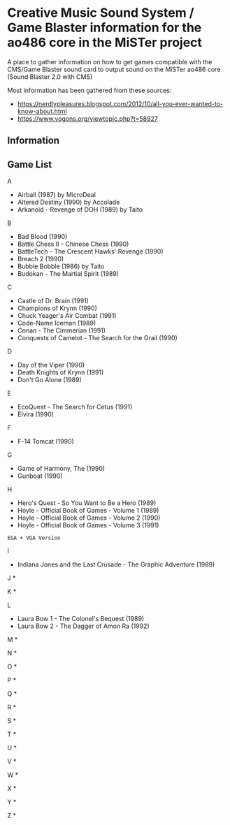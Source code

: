# Creative Music Sound System / Game Blaster information for the ao486 core in the MiSTer project

A place to gather information on how to get games compatible with the CMS/Game Blaster sound card to output sound on the MiSTer ao486 core (Sound Blaster 2.0 with CMS)

Most information has been gathered from these sources:

* https://nerdlypleasures.blogspot.com/2012/10/all-you-ever-wanted-to-know-about.html
* https://www.vogons.org/viewtopic.php?t=58927

## Information



## Game List

A
* Airball (1987) by MicroDeal
* Altered Destiny (1990) by Accolade
* Arkanoid - Revenge of DOH (1989) by Taito

B
* Bad Blood (1990)
* Battle Chess II - Chinese Chess (1990)
* BattleTech - The Crescent Hawks' Revenge (1990)
* Breach 2 (1990)
* Bubble Bobble (1986) by Taito
* Budokan - The Martial Spirit (1989)

C
* Castle of Dr. Brain (1991)
* Champions of Krynn (1990)
* Chuck Yeager's Air Combat (1991)
* Code-Name Iceman (1989)
* Conan - The Cimmerian (1991)
* Conquests of Camelot - The Search for the Grail (1990)

D
* Day of the Viper (1990)
* Death Knights of Krynn (1991)
* Don't Go Alone (1989)

E
* EcoQuest - The Search for Cetus (1991)
* Elvira (1990)

F
* F-14 Tomcat (1990)

G
* Game of Harmony, The (1990)
* Gunboat (1990)

H
* Hero's Quest - So You Want to Be a Hero (1989)
* Hoyle - Official Book of Games - Volume 1 (1989)
* Hoyle - Official Book of Games - Volume 2 (1990)
* Hoyle - Official Book of Games - Volume 3 (1991)
```
EGA + VGA Version
```

I
* Indiana Jones and the Last Crusade - The Graphic Adventure (1989)

J
*

K
*

L
* Laura Bow 1 - The Colonel's Bequest (1989)
* Laura Bow 2 - The Dagger of Amon Ra (1992)

M
*

N
*

O
*

P
*

Q
*

R
*

S
*

T
*

U
*

V
*

W
*

X
*

Y
*

Z
*